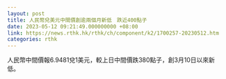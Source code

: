 ```yaml
---
layout: post
title: 人民幣兌美元中間價創逾兩個月新低　跌近400點子　
date: 2023-05-12 09:21:49.000000000 +08:00
link: https://news.rthk.hk/rthk/ch/component/k2/1700257-20230512.htm
categories: rthk
---
```


人民幣中間價報6.9481兌1美元，較上日中間價跌380點子，創3月10日以來新低。
